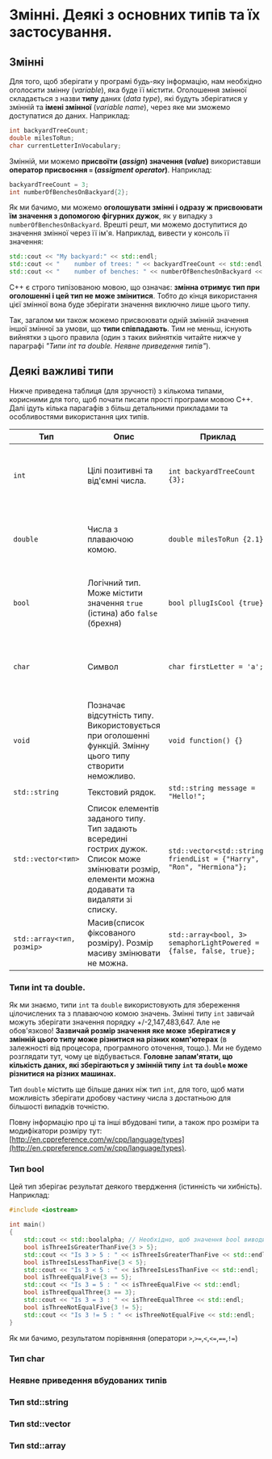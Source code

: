 # Змінні. Деякі з основних типів та їх застосування.

## Змінні

Для того, щоб зберігати у програмі будь-яку інформацію, нам необхідно оголосити змінну \(_variable_\), яка буде її містити. Оголошення змінної складається з назви **типу** даних \(_data type_\), які будуть зберігатися у змінній та **імені змінної** \(_variable name_\), через яке ми зможемо доступатися до даних. Наприклад:

```cpp
int backyardTreeCount;
double milesToRun;
char currentLetterInVocabulary;
```

Змінній, ми можемо **присвоїти \(**_**assign**_**\) значення \(**_**value**_**\)** використавши **оператор присвоєння **`=`** \(**_**assigment operator**_**\)**. Наприклад:

```cpp
backyardTreeCount = 3;
int numberOfBenchesOnBackyard{2};
```

Як ми бачимо, ми можемо **оголошувати змінні і одразу ж присвоювати їм значення з допомогою фігурних дужок**, як у випадку з `numberOfBenchesOnBackyard`. Врешті решт, ми можемо доступитися до значення змінної через її ім'я. Наприклад, вивести у консоль її значення:

```cpp
std::cout << "My backyard:" << std::endl;
std::cout << "    number of trees: " << backyardTreeCount << std::endl;
std::cout << "    number of benches: " << numberOfBenchesOnBackyard << std::endl;
```

С++ є строго типізованою мовою, що означає: **змінна отримує тип при оголошенні і цей тип не може змінитися**. Тобто до кінця використання цієї змінної вона буде зберігати значення виключно лише цього типу.

Так, загалом ми також можемо присвоювати одній змінній значення іншої змінної за умови, що **типи співпадають**. Тим не меньш, існують вийнятки з цього правила \(один з таких вийнятків читайте нижче у параграфі _"Типи int та double. Неявне приведення типів"_\).

## Деякі важливі типи

Нижче приведена таблиця \(для зручності\) з кількома типами, корисними для того, щоб почати писати прості програми мовою С++. Далі ідуть кілька парагафів з більш детальними прикладами та особливостями використання цих типів.

| Тип | Опис | Приклад | Бібліотека |
| --- | --- | --- | --- |
| `int` | Цілі позитивні та від'ємні числа. | `int backyardTreeCount {3};` | Вбудований тип. Не потребує підключення додаткових бібіліотек. |
| `double` | Числа з плаваючою комою. | `double milesToRun {2.1};` | Вбудований тип. Не потребує підключення додаткових бібіліотек. |
| `bool` | Логічний тип. Може містити значення `true` \(істина\) або `false` \(брехня\) | `bool pllugIsCool {true};` | Вбудований тип. Не потребує підключення додаткових бібіліотек. |
| `char` | Символ | `char firstLetter = 'a';` | Вбудований тип. Не потребує підключення додаткових бібіліотек. |
| `void` | Позначає відсутність типу. Використовується при оголошенні функцій. Змінну цього типу створити неможливо. | `void function() {}` | Вбудований тип. Не потребує підключення додаткових бібіліотек. |
| `std::string` | Текстовий рядок. | `std::string message = "Hello!";` | `#include <string>` |
| `std::vector<тип>` | Список елементів заданого типу. Тип задають всередині гострих дужок. Список може змінювати розмір, елементи можна додавати та видаляти зі списку. | `std::vector<std::string> friendList = {"Harry", "Ron", "Hermiona"};` | `#include <vector>` |
| `std::array<тип, розмір>` | Масив\(список фіксованого розміру\). Розмір масиву змінювати не можна. | `std::array<bool, 3> semaphorLightPowered = {false, false, true};` | `#include <array>` |

### Типи int та double.

Як ми знаємо, типи `int` та `double` використовують для збереження цілочислених та з плаваючою комою значень. Змінні типу `int` завичай можуть зберігати значення порядку +/-2,147,483,647. Але не обов'язково! **Зазвичай розмір значення яке може зберігатися у змінній цього типу може різнитися на різних комп'ютерах** \(в залежності від процесора, програмного оточення, тощо.\). Ми не будемо розглядати тут, чому це відбувається. **Головне запам'ятати, що кількість даних, які зберігаються у змінній типу `int` та `double` може різнитися на різних машинах.**

Тип `double` містить ще більше даних ніж тип `int`, для того, щоб мати можливість зберігати дробову частину числа з достатньою для більшості випадків точністю. 

Повну інформацію про ці та інші вбудовані типи, а також про розміри та модифікатори розміру тут: [http://en.cppreference.com/w/cpp/language/types](http://en.cppreference.com/w/cpp/language/types).

### Тип bool

Цей тип зберігає результат деякого твердження (істинність чи хибність). Наприклад:
```cpp
#include <iostream>

int main()
{
    std::cout << std::boolalpha; // Необхідно, щоб значення bool виводилися словами.
    bool isThreeIsGreaterThanFive{3 > 5};
    std::cout << "Is 3 > 5 : " << isThreeIsGreaterThanFive << std::endl;
    bool isThreeIsLessThanFive{3 < 5};
    std::cout << "Is 3 < 5 : " << isThreeIsLessThanFive << std::endl;
    bool isThreeEqualFive{3 == 5};
    std::cout << "Is 3 = 5 : " << isThreeEqualFive << std::endl;
    bool isThreeEqualThree{3 == 3};
    std::cout << "Is 3 = 3 : " << isThreeEqualThree << std::endl;
    bool isThreeNotEqualFive{3 != 5};
    std::cout << "Is 3 != 5 : " << isThreeNotEqualFive << std::endl;
}
```
Як ми бачимо, результатом порівняння (оператори `>`,`>=`,`<`,`<=`,`==`,`!=`)

### Тип char

### Неявне приведення вбудованих типів

### Тип std::string

### Тип std::vector

### Тип std::array



